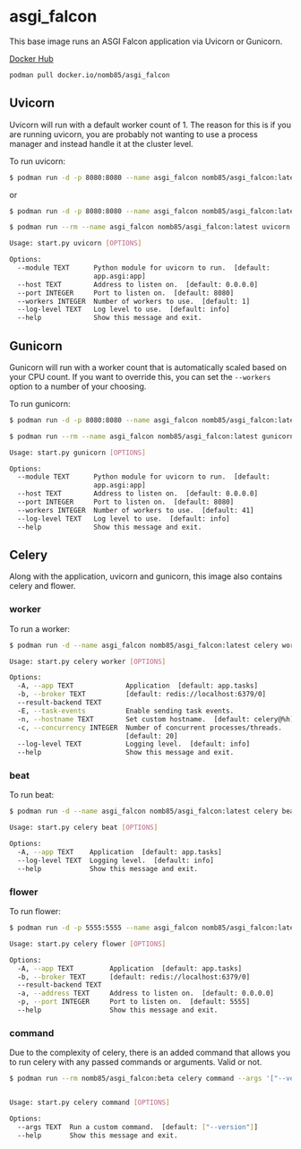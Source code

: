 # asgi_falcon
This base image runs an ASGI Falcon application via Uvicorn or Gunicorn.

[Docker Hub](https://hub.docker.com/r/nomb85/asgi_falcon/tags)

```bash
podman pull docker.io/nomb85/asgi_falcon
```

## Uvicorn

Uvicorn will run with a default worker count of 1. The reason for this is if you are running uvicorn, you are probably 
not wanting to use a process manager and instead handle it at the cluster level.

To run uvicorn:
```bash
$ podman run -d -p 8080:8080 --name asgi_falcon nomb85/asgi_falcon:latest
```
or
```bash
$ podman run -d -p 8080:8080 --name asgi_falcon nomb85/asgi_falcon:latest uvicorn
```

```bash
$ podman run --rm --name asgi_falcon nomb85/asgi_falcon:latest uvicorn --help

Usage: start.py uvicorn [OPTIONS]

Options:
  --module TEXT      Python module for uvicorn to run.  [default:
                     app.asgi:app]
  --host TEXT        Address to listen on.  [default: 0.0.0.0]
  --port INTEGER     Port to listen on.  [default: 8080]
  --workers INTEGER  Number of workers to use.  [default: 1]
  --log-level TEXT   Log level to use.  [default: info]
  --help             Show this message and exit.                                                                        
```

## Gunicorn

Gunicorn will run with a worker count that is automatically scaled based on your CPU count. 
If you want to override this, you can set the `--workers` option to a number of your choosing.

To run gunicorn:
```bash
$ podman run -d -p 8080:8080 --name asgi_falcon nomb85/asgi_falcon:latest gunicorn
```

```bash
$ podman run --rm --name asgi_falcon nomb85/asgi_falcon:latest gunicorn --help

Usage: start.py gunicorn [OPTIONS]

Options:
  --module TEXT      Python module for uvicorn to run.  [default:
                     app.asgi:app]
  --host TEXT        Address to listen on.  [default: 0.0.0.0]
  --port INTEGER     Port to listen on.  [default: 8080]
  --workers INTEGER  Number of workers to use.  [default: 41]
  --log-level TEXT   Log level to use.  [default: info]
  --help             Show this message and exit.                                                                        
```
## Celery

Along with the application, uvicorn and gunicorn, this image also contains celery and flower.

### worker

To run a worker:
```bash
$ podman run -d --name asgi_falcon nomb85/asgi_falcon:latest celery worker
```

```bash
Usage: start.py celery worker [OPTIONS]

Options:
  -A, --app TEXT             Application  [default: app.tasks]
  -b, --broker TEXT          [default: redis://localhost:6379/0]
  --result-backend TEXT
  -E, --task-events          Enable sending task events.
  -n, --hostname TEXT        Set custom hostname.  [default: celery@%h]
  -c, --concurrency INTEGER  Number of concurrent processes/threads.
                             [default: 20]
  --log-level TEXT           Logging level.  [default: info]
  --help                     Show this message and exit.
```

### beat

To run beat:

```bash
$ podman run -d --name asgi_falcon nomb85/asgi_falcon:latest celery beat
```

```bash
Usage: start.py celery beat [OPTIONS]

Options:
  -A, --app TEXT    Application  [default: app.tasks]
  --log-level TEXT  Logging level.  [default: info]
  --help            Show this message and exit.
```

### flower

To run flower:
```bash
$ podman run -d -p 5555:5555 --name asgi_falcon nomb85/asgi_falcon:latest flower
```

```bash
Usage: start.py celery flower [OPTIONS]

Options:
  -A, --app TEXT         Application  [default: app.tasks]
  -b, --broker TEXT      [default: redis://localhost:6379/0]
  --result-backend TEXT
  -a, --address TEXT     Address to listen on.  [default: 0.0.0.0]
  -p, --port INTEGER     Port to listen on.  [default: 5555]
  --help                 Show this message and exit.
```

### command

Due to the complexity of celery, there is an added command that allows you to run celery with any passed commands or arguments. Valid or not.

```bash
$ podman run --rm nomb85/asgi_falcon:beta celery command --args '["--version"]'
```

```bash

```

```bash
Usage: start.py celery command [OPTIONS]

Options:
  --args TEXT  Run a custom command.  [default: ["--version"]]
  --help       Show this message and exit.
```
